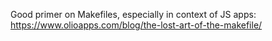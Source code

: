 Good primer on Makefiles, especially in context of JS apps:
https://www.olioapps.com/blog/the-lost-art-of-the-makefile/

